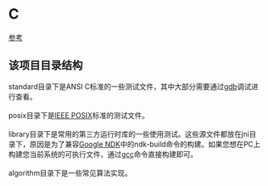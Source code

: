 # C
<a href="http://blog.fpliu.com/it/language/C" target="_blank">参考</a>

## 该项目目录结构
standard目录下是ANSI C标准的一些测试文件，其中大部分需要通过<a href="http://blog.fpliu.com/it/software/GNU/GDB" target="_blank">gdb</a>调试进行查看。<br><br>
posix目录下是<a href="http://blog.fpliu.com/it/organization/IEEE#POSIX" target="_blank">IEEE POSIX</a>标准的测试文件。<br><br>
library目录下是常用的第三方运行时库的一些使用测试。这些源文件都放在jni目录下，原因是为了兼容<a href="http://blog.fpliu.com/it/os/Android/ndk" target="_blank">Google NDK</a>中的ndk-build命令的构建。如果您想在PC上构建您当前系统的可执行文件，通过<a href="http://blog.fpliu.com/it/software/GNU/GCC" target="_blank">gcc</a>命令直接构建即可。<br><br>
algorithm目录下是一些常见算法实现。<br>
